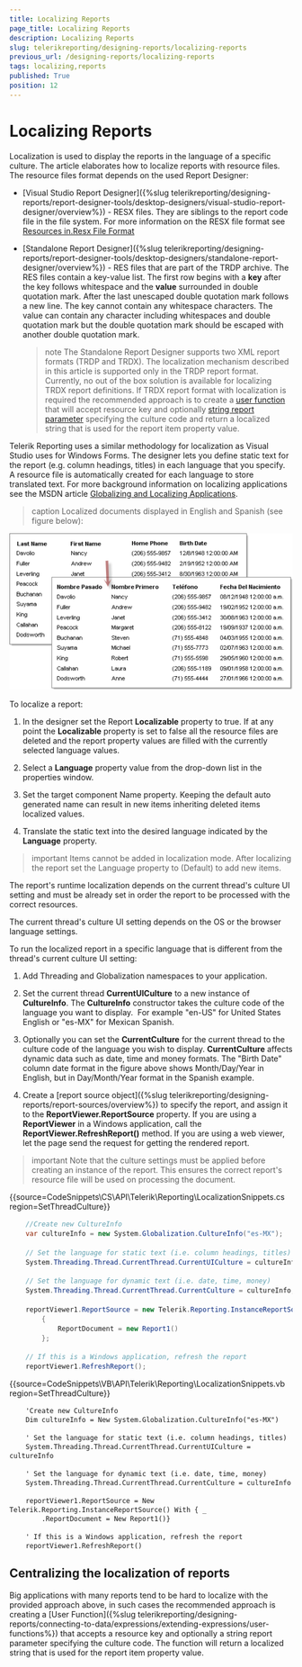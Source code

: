 ```yaml
---
title: Localizing Reports
page_title: Localizing Reports 
description: Localizing Reports
slug: telerikreporting/designing-reports/localizing-reports
previous_url: /designing-reports/localizing-reports
tags: localizing,reports
published: True
position: 12
---
```


# Localizing Reports


Localization is used to display the reports in the language of a specific culture. The article elaborates how to localize reports with resource files. The resource files format depends on the used Report Designer:       

* [Visual Studio Report Designer]({%slug telerikreporting/designing-reports/report-designer-tools/desktop-designers/visual-studio-report-designer/overview%}) - RESX files. They are siblings to the report code file in the file system. For more information on the RESX file format see  [Resources in.Resx File Format ](https://docs.microsoft.com/en-us/previous-versions/dotnet/netframework-3.0/ekyft91f(v=vs.85)) 

* [Standalone Report Designer]({%slug telerikreporting/designing-reports/report-designer-tools/desktop-designers/standalone-report-designer/overview%}) - RES files that are part of the TRDP archive. The RES files contain a key-value list. The first row begins with a __key__ after the key follows whitespace and the __value__  surrounded in double quotation mark. After the last unescaped double quotation mark follows a new line. The key cannot contain any whitespace characters. The value can contain any character including whitespaces and double quotation mark but the double quotation mark should be escaped with another double quotation mark.           

   >note The Standalone Report Designer supports two XML report formats (TRDP and TRDX). The localization mechanism described in this article is supported only in the TRDP report format.               Currently, no out of the box solution is available for localizing TRDX report definitions. If TRDX report format with localization is required the recommended approach is to create a                [user function](/designing-reports/connecting-to-data/expressions/extending-expressions/user-functions) that will accept resource key and optionally [string report parameter](/designing-reports/connecting-to-data/report-parameters/overview) specifying the culture code and return a localized string that is used for the report item property value.             


Telerik Reporting uses a similar methodology for localization as Visual Studio uses for Windows Forms. The designer lets you define static text for the report (e.g. column headings, titles) in each language that you specify. A resource file is automatically created for each language to store translated text. For more background information on localizing applications see the MSDN article [Globalizing and Localizing Applications](https://msdn.microsoft.com/en-us/library/1021kkz0.aspx).         
>caption Localized documents displayed in English and Spanish (see figure below):
  

  ![](images/localize1.png)

To localize a report:

1. In the designer set the Report __Localizable__  property to true. If at any point the __Localizable__  property is set to false all the resource files are deleted and the report property values are filled with the currently selected language values.             

1. Select a __Language__  property value from the drop-down list in the properties window.             

1. Set the target component Name property. Keeping the default auto generated name can result in new items inheriting deleted items localized values.             

1. Translate the static text into the desired language indicated by the __Language__  property.             

>important Items cannot be added in localization mode. After localizing the report set the Language property to (Default) to add new items.           


The report's runtime localization depends on the current thread's culture UI setting and must be already set in order the report to be processed with the correct resources.         

The current thread's culture UI setting depends on the OS or the browser language settings.         

To run the localized report in a specific language that is different from the thread's current culture UI setting: 

1. Add Threading and Globalization namespaces to your application.

1. Set the current thread __CurrentUICulture__  to a new instance of __CultureInfo__. The __CultureInfo__  constructor takes the culture code of the language you want to display.                 For example "en-US" for United States English or "es-MX" for Mexican Spanish.             

1. Optionally you can set the __CurrentCulture__  for the current thread to the culture code of the language you wish to display. __CurrentCulture__  affects dynamic data such as date, time and money formats. The "Birth Date" column date format in the figure above shows Month/Day/Year in English, but in Day/Month/Year format in the Spanish example.             

1. Create a [report source object]({%slug telerikreporting/designing-reports/report-sources/overview%}) to specify the report, and assign it to the __ReportViewer.ReportSource__ property. If you are using a __ReportViewer__  in a Windows application, call the __ReportViewer.RefreshReport()__  method. If you are using a web viewer, let the page send the request for getting the rendered report.             

>important Note that the culture settings must be applied before creating an instance of the report. This ensures the correct report's resource file will be used on processing the document.           


{{source=CodeSnippets\CS\API\Telerik\Reporting\LocalizationSnippets.cs region=SetThreadCulture}}
````C#
	//Create new CultureInfo
	var cultureInfo = new System.Globalization.CultureInfo("es-MX");
	
	// Set the language for static text (i.e. column headings, titles)
	System.Threading.Thread.CurrentThread.CurrentUICulture = cultureInfo;
	
	// Set the language for dynamic text (i.e. date, time, money)
	System.Threading.Thread.CurrentThread.CurrentCulture = cultureInfo; 
	
	reportViewer1.ReportSource = new Telerik.Reporting.InstanceReportSource
	    {
	        ReportDocument = new Report1()
	    };
	
	// If this is a Windows application, refresh the report
	reportViewer1.RefreshReport();
````
{{source=CodeSnippets\VB\API\Telerik\Reporting\LocalizationSnippets.vb region=SetThreadCulture}}
````VB
	'Create new CultureInfo
	Dim cultureInfo = New System.Globalization.CultureInfo("es-MX")
	
	' Set the language for static text (i.e. column headings, titles)
	System.Threading.Thread.CurrentThread.CurrentUICulture = cultureInfo
	
	' Set the language for dynamic text (i.e. date, time, money)
	System.Threading.Thread.CurrentThread.CurrentCulture = cultureInfo
	
	reportViewer1.ReportSource = New Telerik.Reporting.InstanceReportSource() With { _
	    .ReportDocument = New Report1()}
	
	' If this is a Windows application, refresh the report
	reportViewer1.RefreshReport()
````


## Centralizing the localization of reports

Big applications with many reports tend to be hard to localize with the provided approach above, in such cases the recommended approach is creating a [User Function]({%slug telerikreporting/designing-reports/connecting-to-data/expressions/extending-expressions/user-functions%}) that accepts a resource key and optionally a string report parameter specifying the culture code. The function will return a localized string that is used for the report item property value.         
